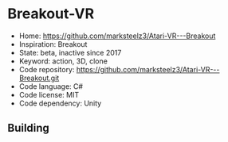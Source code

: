 # Breakout-VR

- Home: https://github.com/marksteelz3/Atari-VR---Breakout
- Inspiration: Breakout
- State: beta, inactive since 2017
- Keyword: action, 3D, clone
- Code repository: https://github.com/marksteelz3/Atari-VR---Breakout.git
- Code language: C#
- Code license: MIT
- Code dependency: Unity

## Building
